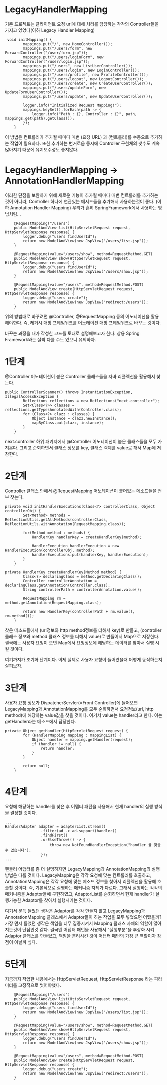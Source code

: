 # LegacyHandlerMapping
기존 프로젝트는 클라이언트 요청 url에 대해 처리를 담당하는 각각의 Controller들을 가지고 있었다(이하 Legacy Handler Mapping)

```
 void initMapping() {
        mappings.put("/", new HomeController());
        mappings.put("/users/form", new ForwardController("/user/form.jsp"));
        mappings.put("/users/loginForm", new ForwardController("/user/login.jsp"));
        mappings.put("/users", new ListUserController());
        mappings.put("/users/login", new LoginController());
        mappings.put("/users/profile", new ProfileController());
        mappings.put("/users/logout", new LogoutController());
        mappings.put("/users/create", new CreateUserController());
        mappings.put("/users/updateForm", new UpdateFormUserController());
        mappings.put("/users/update", new UpdateUserController());

        logger.info("Initialized Request Mapping!");
        mappings.keySet().forEach(path -> {
            logger.info("Path : {}, Controller : {}", path, mappings.get(path).getClass());
        });
    }
```

이 방법은 컨트롤러가 추가될 때마다 매번 (요청 URL) 과 (컨트롤러)를 수동으로 추가하는 작업이 필요하다.
또한 추가하는 번거로움 동시에 Controller 구현체의 갯수도 계속 많아지기 때문에 유지보수성도 좋지않다.

# LegacyHandlerMapping -> AnnotationHandlerMapping
이러한 단점을 보완하기 위해 새로운 기능이 추가될 때마다 매번 컨트롤러를 추가하는 것이 아니라, Controller 하나에 연관있는 메서드들을 추가해서 사용하는것이 좋다. (이하 Annotation Handler Mapping)
우리가 흔히 SpringFramework에서 사용하는 방법처럼...

```
    @RequestMapping("/users")
    public ModelAndView list(HttpServletRequest request, HttpServletResponse response) {
        logger.debug("users findUserId");
        return new ModelAndView(new JspView("/users/list.jsp"));
    }
   
    @RequestMapping(value="/users/show", method=RequestMethod.GET)
    public ModelAndView show(HttpServletRequest request, HttpServletResponse response) {
        logger.debug("users findUserId");
        return new ModelAndView(new JspView("/users/show.jsp"));
    }
   
    @RequestMapping(value="/users", method=RequestMethod.POST)
    public ModelAndView create(HttpServletRequest request, HttpServletResponse response) {
        logger.debug("users create");
        return new ModelAndView(new JspView("redirect:/users"));
    }
```

위의 방법대로 바꾸려면 @Controller, @RequestMapping 등의 어노테이션을 활용해야한다.
즉, 레거시 매핑 프레임워크를 어노테이션 매핑 프레임워크로 바꾸는 것이다.

바꾸는 과정을 내가 작성한 코드를 토대로 설명해보고자 한다.
상용 Spring Framework와는 살짝 다를 수도 있으니 유의하자.

# 1단계
@Controller 어노테이션이 붙은 Controller 클래스들을 자바 리플렉션을 활용해서 찾는다.
```
public ControllerScanner() throws InstantiationException, IllegalAccessException {
        Reflections reflections = new Reflections("next.controller");
        Set<Class<?>> classes = reflections.getTypesAnnotatedWith(Controller.class);
        for (Class<?> clazz : classes) {
            Object instance = clazz.newInstance();
            mapByClass.put(clazz, instance);
        }
    }
```

next.controller 하위 패키지에서 @Controller 어노테이션이 붙은 클래스들을 모두 가져온다.
그리고 순회하면서 클래스 정보를 key, 클래스 객체를 value로 해서 Map에 저장한다.

# 2단계
Controller 클래스 안에서 @RequestMapping 어노테이션이 붙어있는 메소드들을 전부 찾는다.


```
private void initHandlerExecutions(Class<?> controllerClass, Object controllerObj) {
        Set<Method> methods = ReflectionUtils.getAllMethods(controllerClass, ReflectionUtils.withAnnotation(RequestMapping.class));

        for(Method method : methods) {
            HandlerKey handlerKey = createHandlerKey(method);
            
            HandlerExecution handlerExecution = new HandlerExecution(controllerObj, method);
            handlerExecutions.put(handlerKey, handlerExecution);
        }
    }
```

```
private HandlerKey createHandlerKey(Method method) {
        Class<?> declaringClass = method.getDeclaringClass();
        Controller controllerAnnotation = declaringClass.getAnnotation(Controller.class);
        String controllerPath = controllerAnnotation.value();

        RequestMapping rm = method.getAnnotation(RequestMapping.class);

        return new HandlerKey(controllerPath + rm.value(), rm.method());
    }
```

찾은 메소드들에서 (url정보와 http method정보를 더해서 key)로 만들고,
(controller 클래스 정보와 method 클래스 정보를 더해서 value)로 만들어서 Map으로 저장한다.
결국에는 사용자 요청이 오면 Map에서 요청정보에 해당하는 데이터를 찾아서 실행 시킬 것이다.

여기까지가 초기화 단계이다. 이제 실제로 사용자 요청이 들어왔을때 어떻게 동작하는지 살펴보자.

# 3단계
사용자 요청 정보가 DispatcherServler(=Front Controller)에 들어오면 LegacyMapping과 AnnotationMapping를 모두 순회하면서
요청정보(url, http method)에 해당하는 value값을 찾을 것이다. 여기서 value는 handler라고 한다. 이는 getHandler라는 메소드에서 담당한다.

```
private Object getHandler(HttpServletRequest request) {
        for (HandlerMapping mapping : mappingList) {
            Object handler = mapping.getHandler(request);
            if (handler != null) {
                return handler;
            }
        }

        return null;
    }
```

# 4단계
요청에 해당하는 handler를 찾은 후 어탭터 패턴을 사용해서 현재 handler의 실행 방식을 결정할 것이다.

```
...
HandlerAdapter adapter = adapterList.stream()
                .filter(ad -> ad.support(handler))
                .findFirst()
                .orElseThrow(() -> {
                    throw new NotFoundHandlerException("handler 를 찾을 수 없습니다");
                });
...
```

핸들러 어댑터를 좀 더 설명하자면 LegacyMapping과 AnnotationMapping의 실행방법은 다를 것이다.
LegacyMapping은 각각 요청에 맞는 컨트롤러를 호출하고, AnnotationMapping은 각각 요청에 맞는 메소드 정보를 찾아서 리플렉션을 활용해 호출할 것이다.
즉, 기본적으로 실행하는 메커니즘 자체가 다르다.
그래서 실행하는 각각의 메커니즘을 Adaptor들에 구현하였고, AdaptorList를 순회하면서 현재 handler가 실행가능한 Adaptor를 찾아서 실행시키는 것이다.

여기서 문득 들었던 생각은 Adaptor를 각각 만들지 않고 LegacyMapping과 AnnotationMapping 클래스에서 Adaptor들이 하는 작업을 모두 넣었으면 어땠을까?
가장 먼저 들었던 생각은 책임을 너무 집중시켜서 Mapping 클래스 자체의 역할이 많아지는것이 단점인것 같다. 
결국엔 어댑터 패턴을 사용해서 "실행부분"을 추상화 시켜 Adaptor 클래스를 만들었고, 책임을 분리시킨 것이 어댑터 패턴의 가장 큰 역할이자 장점이 아닐까 싶다.

# 5단계
지금까지 작업한 내용에서는 HttpServletRequest, HttpServletResponse 라는 파라미터를 고정적으로 썻어야했다.  

```
    @RequestMapping("/users")
    public ModelAndView list(HttpServletRequest request, HttpServletResponse response) {
        logger.debug("users findUserId");
        return new ModelAndView(new JspView("/users/list.jsp"));
    }
   
    @RequestMapping(value="/users/show", method=RequestMethod.GET)
    public ModelAndView show(HttpServletRequest request, HttpServletResponse response) {
        logger.debug("users findUserId");
        return new ModelAndView(new JspView("/users/show.jsp"));
    }
   
    @RequestMapping(value="/users", method=RequestMethod.POST)
    public ModelAndView create(HttpServletRequest request, HttpServletResponse response) {
        logger.debug("users create");
        return new ModelAndView(new JspView("redirect:/users"));
    }
```
